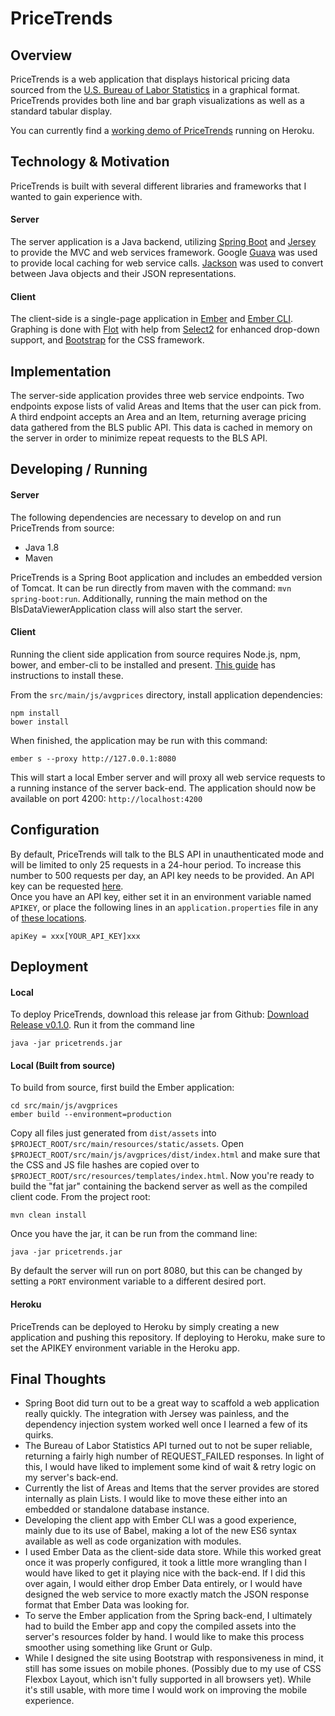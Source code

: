 # PriceTrends

## Overview
PriceTrends is a web application that displays historical pricing data sourced from the [U.S. Bureau of Labor Statistics](http://www.bls.gov/) in a graphical format.
PriceTrends provides both line and bar graph visualizations as well as a standard tabular display.  

You can currently find a [working demo of PriceTrends](http://pricetrends.herokuapp.com) running on Heroku.  

## Technology & Motivation
PriceTrends is built with several different libraries and frameworks that I wanted to gain experience with.  

#### Server
  The server application is a Java backend, utilizing [Spring Boot](http://projects.spring.io/spring-boot/) and [Jersey](http://jersey.java.net) to provide the MVC and web services framework.
Google [Guava](http://code.google.com/p/guava-libraries/) was used to provide local caching for web service calls.  [Jackson](http://jackson.codehaus.org/) was used to convert between Java objects and their JSON representations.

#### Client
  The client-side is a single-page application in [Ember](http://emberjs.com/) and [Ember CLI](http://www.ember-cli.com/). Graphing is done with [Flot](http://www.flotcharts.org/) with help from [Select2](http://select2.github.io/) for enhanced drop-down support, and [Bootstrap](http://getbootstrap.com/) for the CSS framework.
  
## Implementation
The server-side application provides three web service endpoints.  Two endpoints expose lists of valid Areas and Items that the user can pick from.  A third endpoint accepts an Area and an Item, returning average pricing data gathered from the BLS public API.  This data is cached in memory on the server in order to minimize repeat requests to the BLS API.

## Developing / Running
#### Server
The following dependencies are necessary to develop on and run PriceTrends from source:  
* Java 1.8
* Maven  

PriceTrends is a Spring Boot application and includes an embedded version of Tomcat.  It can be run directly from maven with the command: `mvn spring-boot:run`.  Additionally, running the main method on the BlsDataViewerApplication class will also start the server.  

#### Client
Running the client side application from source requires Node.js, npm, bower, and ember-cli to be installed and present.  [This guide](http://www.ember-cli.com/#getting-started) has instructions to install these.

From the `src/main/js/avgprices` directory, install application dependencies:
```
npm install
bower install
```
When finished, the application may be run with this command:
```
ember s --proxy http://127.0.0.1:8080
```
This will start a local Ember server and will proxy all web service requests to a running instance of the server back-end.  The application should now be available on port 4200: `http://localhost:4200`

## Configuration
By default, PriceTrends will talk to the BLS API in unauthenticated mode and will be limited to only 25 requests in a 24-hour period.  To increase this number to 500 requests per day, an API key needs to be provided.  An API key can be requested [here](http://data.bls.gov/registrationEngine/).  
Once you have an API key, either set it in an environment variable named `APIKEY`, or place the following lines in an `application.properties` file in any of [these locations](http://docs.spring.io/spring-boot/docs/current/reference/html/boot-features-external-config.html#boot-features-external-config-application-property-files).
```
apiKey = xxx[YOUR_API_KEY]xxx
```

## Deployment
#### Local
To deploy PriceTrends, download this release jar from Github: [Download Release v0.1.0](https://github.com/brianspowers/pricetrends/releases/download/v.0.1.0/pricetrends.jar).
Run it from the command line
```
java -jar pricetrends.jar
```

#### Local (Built from source)
To build from source, first build the Ember application:
```
cd src/main/js/avgprices
ember build --environment=production
```
Copy all files just generated from `dist/assets` into `$PROJECT_ROOT/src/main/resources/static/assets`.
Open `$PROJECT_ROOT/src/main/js/avgprices/dist/index.html` and make sure that the CSS and JS file hashes are copied over to `$PROJECT_ROOT/src/resources/templates/index.html`.  Now you're ready to build the "fat jar" containing the backend server as well as the compiled client code.
From the project root:
```
mvn clean install
```
Once you have the jar, it can be run from the command line:
```
java -jar pricetrends.jar
```
By default the server will run on port 8080, but this can be changed by setting a `PORT` environment variable to a different desired port.
#### Heroku
PriceTrends can be deployed to Heroku by simply creating a new application and pushing this repository.  If deploying to Heroku, make sure to set the APIKEY environment variable in the Heroku app.

## Final Thoughts
* Spring Boot did turn out to be a great way to scaffold a web application really quickly.  The integration with Jersey was painless, and the dependency injection system worked well once I learned a few of its quirks.
* The Bureau of Labor Statistics API turned out to not be super reliable, returning a fairly high number of REQUEST_FAILED responses.  In light of this, I would have liked to implement some kind of wait & retry logic on my server's back-end.
* Currently the list of Areas and Items that the server provides are stored internally as plain Lists.  I would like to move these either into an embedded or standalone database instance.
* Developing the client app with Ember CLI was a good experience, mainly due to its use of Babel, making a lot of the new ES6 syntax available as well as code organization with modules.
* I used Ember Data as the client-side data store.  While this worked great once it was properly configured, it took a little more wrangling than I would have liked to get it playing nice with the back-end.  If I did this over again, I would either drop Ember Data entirely, or I would have designed the web service to more exactly match the JSON response format that Ember Data was looking for.
* To serve the Ember application from the Spring back-end, I ultimately had to build the Ember app and copy the compiled assets into the server's resources folder by hand.  I would like to make this process smoother using something like Grunt or Gulp.
* While I designed the site using Bootstrap with responsiveness in mind, it still has some issues on mobile phones.  (Possibly due to my use of CSS Flexbox Layout, which isn't fully supported in all browsers yet).  While it's still usable, with more time I would work on improving the mobile experience.



